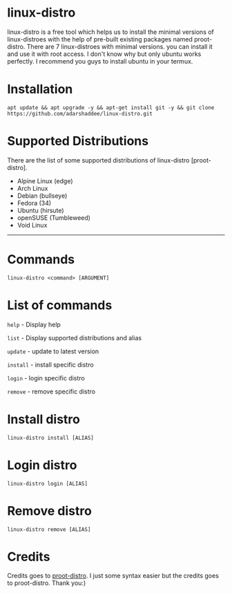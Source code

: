 # linux-distro
linux-distro is a free tool which helps us to install the minimal versions of linux-distroes with the help of pre-built existing packages named proot-distro. There are 7 linux-distroes with minimal versions. you can install it and use it with root access. I don't know why but only ubuntu works perfectly. I recommend you guys to install ubuntu in your termux. 

# Installation
```
apt update && apt upgrade -y && apt-get install git -y && git clone https://github.com/adarshaddee/linux-distro.git
```

# Supported Distributions
There are the list of some supported distributions of linux-distro [proot-distro].
* Alpine Linux (edge)
* Arch Linux
* Debian (bullseye)
* Fedora (34)
* Ubuntu (hirsute)
* openSUSE (Tumbleweed)
* Void Linux 

***

# Commands
```
linux-distro <command> [ARGUMENT]
```

# List of commands
`` help `` - Display help

`` list `` - Display supported distributions and alias

`` update `` - update to latest version 

`` install `` - install specific distro

`` login `` - login specific distro

`` remove `` - remove specific distro

# Install distro
``` linux-distro install [ALIAS] ```

# Login distro
``` linux-distro login [ALIAS] ```

# Remove distro
``` linux-distro remove [ALIAS] ```



# Credits
Credits goes to <a href="https://github.com/termux/proot-distro">proot-distro</a>. I just some syntax easier but the credits goes to proot-distro. Thank you:)
